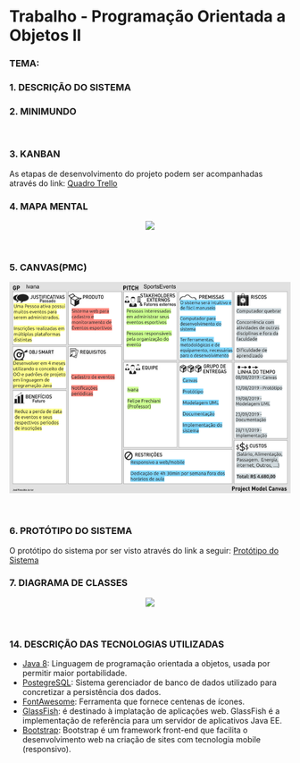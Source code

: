 # Trabalho - Programação Orientada a Objetos II
### TEMA: 

### 1. DESCRIÇÃO DO SISTEMA


### 2. MINIMUNDO
<p align="justify">

</p><br>

### 3. KANBAN
As etapas de desenvolvimento do projeto podem ser acompanhadas através do link: [Quadro Trello](https://trello.com/b/RkIi11eM)

### 4. MAPA MENTAL
<p align="center"><img src="https://"></p><br>

### 5. CANVAS(PMC)
<p align="center"><img src="https://github.com/ivanajuliao/POO-II/blob/master/SportsEvent/imagens/Canvas%20(PMC).png"></p><br>

### 6. PROTÓTIPO DO SISTEMA
O protótipo do sistema por ser visto através do link a seguir: [Protótipo do Sistema](https://)

### 7. DIAGRAMA DE CLASSES
<p align="center"><img src="https://"></p><br>

### 14. DESCRIÇÃO DAS TECNOLOGIAS UTILIZADAS

- [Java 8](https://www.java.com/pt_BR/download/): Linguagem de programação orientada a objetos, usada por permitir maior portabilidade.
- [PostegreSQL](https://www.postgresql.org/): Sistema gerenciador de banco de dados utilizado para concretizar a persistência dos dados.
- [FontAwesome](https://fontawesome.com/icons?d=gallery): Ferramenta que fornece centenas de ícones.
- [GlassFish](https://javaee.github.io/glassfish/download): é destinado à implatação de aplicações web. GlassFish é a implementação de referência para um servidor de aplicativos Java EE.
- [Bootstrap](https://getbootstrap.com/): Bootstrap é um framework front-end que facilita o desenvolvimento web na criação de  sites com tecnologia mobile (responsivo).


 

